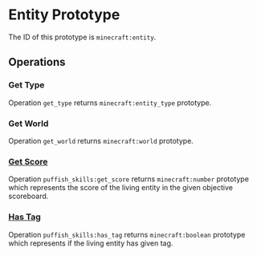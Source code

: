 # Entity Prototype

The ID of this prototype is `minecraft:entity`.

## Operations

### Get Type

Operation `get_type` returns `minecraft:entity_type` prototype.

### Get World

Operation `get_world` returns `minecraft:world` prototype.

### [Get Score](/creators/configuration/calculations/operations/built-in/get-score)

Operation `puffish_skills:get_score` returns `minecraft:number` prototype which represents the score of the living entity in the given objective scoreboard.

### [Has Tag](/creators/configuration/calculations/operations/built-in/has-tag)

Operation `puffish_skills:has_tag` returns `minecraft:boolean` prototype which represents if the living entity has given tag.
